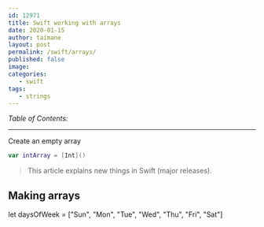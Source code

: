 ```yaml
---
id: 12971
title: Swift working with arrays
date: 2020-01-15
author: taimane
layout: post
permalink: /swift/arrays/
published: false
image: 
categories:
   - swift
tags:
   - strings
---
```

_Table of Contents:_

---


Create an empty array
```swift
var intArray = [Int]()
```




> This article explains new things in Swift (major releases).

## Making arrays

let daysOfWeek = ["Sun", "Mon", "Tue", "Wed", "Thu", "Fri", "Sat"]